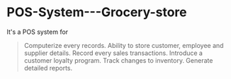 # POS-System---Grocery-store

It's a POS system for 
 >Computerize every records.
 >Ability to store customer, employee and supplier details.
 >Record every sales transactions.
 >Introduce a customer loyalty program.
 >Track changes to inventory.
 >Generate detailed reports.





